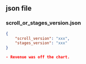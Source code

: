 ## json file
### scroll_or_stages_version.json
```json
{
    "scroll_version": "xxx",
    "stages_version": "xxx"
}

- Revenue was off the chart.
